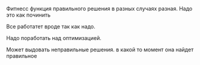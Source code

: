 Фитнесс функция правильного решения в разных случаях разная. Надо это как починить

Все работатет вроде так как надо. 

Надо поработать над оптимизацией.

Может выдовать неправильные решения. в какой то момент она найдет правильное
